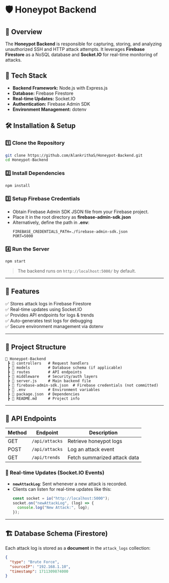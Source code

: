
# 🛡️ Honeypot Backend  

## 📌 Overview  
The **Honeypot Backend** is responsible for capturing, storing, and analyzing unauthorized SSH and HTTP attack attempts. It leverages **Firebase Firestore** as a NoSQL database and **Socket.IO** for real-time monitoring of attacks.  

## 🚀 Tech Stack  
- **Backend Framework:** Node.js with Express.js  
- **Database:** Firebase Firestore  
- **Real-time Updates:** Socket.IO  
- **Authentication:** Firebase Admin SDK  
- **Environment Management:** dotenv  

## 🛠️ Installation & Setup  

### 1️⃣ Clone the Repository  
```bash
git clone https://github.com/AlankrithaS/Honeypot-Backend.git
cd Honeypot-Backend
```

### 2️⃣ Install Dependencies  
```bash
npm install
```

### 3️⃣ Setup Firebase Credentials  
- Obtain Firebase Admin SDK JSON file from your Firebase project.  
- Place it in the root directory as **firebase-admin-sdk.json**  
- Alternatively, define the path in **.env**:  
  ```
  FIREBASE_CREDENTIALS_PATH=./firebase-admin-sdk.json
  PORT=5000
  ```

### 4️⃣ Run the Server  
```bash
npm start
```
> The backend runs on `http://localhost:5000/` by default.  

---

## 🔑 Features  
✅ Stores attack logs in Firebase Firestore  
✅ Real-time updates using Socket.IO  
✅ Provides API endpoints for logs & trends  
✅ Auto-generates test logs for debugging  
✅ Secure environment management via dotenv  

---

## 📂 Project Structure  
```
📂 Honeypot-Backend
 ┣ 📂 controllers   # Request handlers
 ┣ 📂 models        # Database schema (if applicable)
 ┣ 📂 routes        # API endpoints
 ┣ 📂 middleware    # Security/auth layers
 ┣ 📜 server.js     # Main backend file
 ┣ 📜 firebase-admin-sdk.json  # Firebase credentials (not committed)
 ┣ 📜 .env          # Environment variables
 ┣ 📜 package.json  # Dependencies
 ┣ 📜 README.md     # Project info
```

---

## 🔌 API Endpoints  

| Method | Endpoint           | Description                  |
|--------|-------------------|------------------------------|
| GET    | `/api/attacks`    | Retrieve honeypot logs      |
| POST   | `/api/attacks`    | Log an attack event         |
| GET    | `/api/trends`     | Fetch summarized attack data |

### 🔄 Real-time Updates (Socket.IO Events)  
- **`newAttackLog`**: Sent whenever a new attack is recorded.  
- Clients can listen for real-time updates like this:  
  ```javascript
  const socket = io("http://localhost:5000");
  socket.on("newAttackLog", (log) => {
    console.log("New Attack:", log);
  });
  ```

---

## 🏗️ Database Schema (Firestore)  
Each attack log is stored as a **document** in the `attack_logs` collection:  
```json
{
  "type": "Brute Force",
  "sourceIP": "192.168.1.10",
  "timestamp": 1711309874000
}
```
